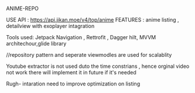 ANIME-REPO 

USE API : https://api.jikan.moe/v4/top/anime
FEATURES : anime listing , detailview with exoplayer intagration

Tools used:  Jetpack Navigation , Rettrofit , Dagger hilt, MVVM architechour,glide library

//repository pattern and seperate viewmodles are used for scalablity 

Youtube extractor is not used  duto the time constrians , hence orginal video not work there will implement it in future if it's needed

Rugh- intaration need to improve optimization on listing 
